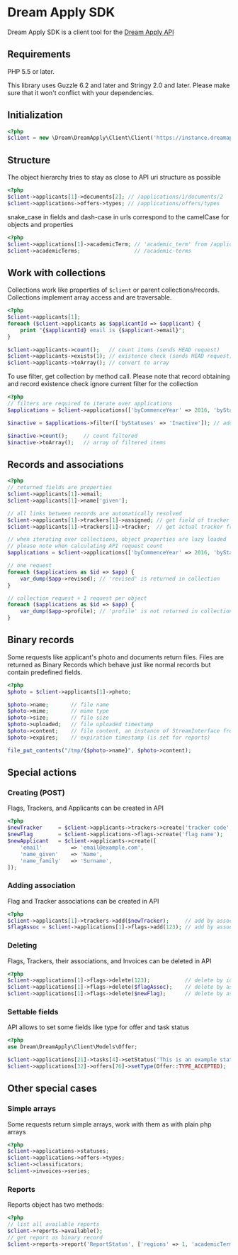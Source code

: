 # Dream Apply SDK

Dream Apply SDK is a client tool for the [Dream Apply API](http://docs.dreamgroup.info/doku.php?id=api:manual)

## Requirements

PHP 5.5 or later. 

This library uses Guzzle 6.2 and later and Stringy 2.0 and later. Please make sure
that it won't conflict with your dependencies.

## Initialization

```php
<?php
$client = new \Dream\DreamApply\Client\Client('https://instance.dreamapply.com/api/', 'abcdefghijklmnopqrstuvwxyz123456');
```

## Structure

The object hierarchy tries to stay as close to API uri structure as possible

```php
<?php
$client->applicants[1]->documents[2]; // /applications/1/documents/2
$client->applications->offers->types; // /applications/offers/types
```

snake_case in fields and dash-case in urls correspond to the camelCase for objects and properties

```php
<?php
$client->applications[1]->academicTerm; // 'academic_term' from /applications/1
$client->academicTerms;                 // /academic-terms
```

## Work with collections

Collections work like properties of ```$client``` or parent collections/records. Collections implement
array access and are traversable.

```php
<?php
$client->applicants[1];
foreach ($client->applicants as $applicantId => $applicant) {
    print "{$applicantId} email is {$applicant->email}";
}

$client->applicants->count();   // count items (sends HEAD request)
$client->applicants->exists(1); // existence check (sends HEAD request)
$client->applicants->toArray(); // convert to array
```

To use filter, get collection by method call. Please note that record obtaining and
record existence check ignore current filter for the collection

```php
<?php
// filters are required to iterate over applications
$applications = $client->applications(['byCommenceYear' => 2016, 'byStatuses' => 'Submitted']);

$inactive = $applications->filter(['byStatuses' => 'Inactive']); // add or override conditions in filter

$inactive->count();     // count filtered
$inactive->toArray();   // array of filtered items
```

## Records and associations

```php
<?php
// returned fields are properties 
$client->applicants[1]->email;
$client->applicants[1]->name['given'];

// all links between records are automatically resolved
$client->applicants[1]->trackers[1]->assigned; // get field of tracker association
$client->applicants[1]->trackers[1]->tracker;  // get actual tracker from association

// when iterating over collections, object properties are lazy loaded
// please note when calculating API request count
$applications = $client->applications(['byCommenceYear' => 2016, 'byStatuses' => 'Submitted']);

// one request
foreach ($applications as $id => $app) {
    var_dump($app->revised); // 'revised' is returned in collection
}

// collection request + 1 request per object
foreach ($applications as $id => $app) {
    var_dump($app->profile); // 'profile' is not returned in collection, we have to request it
}
```

## Binary records

Some requests like applicant's photo and documents return files. Files are returned as Binary Records
which behave just like normal records but contain predefined fields.

```php
<?php
$photo = $client->applicants[1]->photo;

$photo->name;       // file name
$photo->mime;       // mime type
$photo->size;       // file size
$photo->uploaded;   // file uploaded timestamp
$photo->content;    // file content, an instance of StreamInterface from PSR-7
$photo->expires;    // expiration timestamp (is set for reports)

file_put_contents("/tmp/{$photo->name}", $photo->content);
```

## Special actions

### Creating (POST)

Flags, Trackers, and Applicants can be created in API

```php
<?php
$newTracker     = $client->applicants->trackers->create('tracker code', 'notes');
$newFlag        = $client->applications->flags->create('flag name');
$newApplicant   = $client->applicants->create([
    'email'         => 'email@example.com',
    'name_given'    => 'Name',
    'name_family'   => 'Surname',
]);
```

### Adding association

Flag and Tracker associations can be created in API

```php
<?php
$client->applicants[1]->trackers->add($newTracker);     // add by associated object
$flagAssoc = $client->applications[1]->flags->add(123); // add by associated object id, get assoc instance
```

### Deleting

Flags, Trackers, their associations, and Invoices can be deleted in API

```php
<?php
$client->applications[1]->flags->delete(123);           // delete by id
$client->applications[1]->flags->delete($flagAssoc);    // delete by association object
$client->applications[1]->flags->delete($newFlag);      // delete by associated record
```

### Settable fields

API allows to set some fields like type for offer and task status

```php
<?php
use Dream\DreamApply\Client\Models\Offer;

$client->applications[21]->tasks[4]->setStatus('This is an example status of a task.');
$client->applications[32]->offers[76]->setType(Offer::TYPE_ACCEPTED);
```

## Other special cases

### Simple arrays

Some requests return simple arrays, work with them as with plain php arrays

```php
<?php
$client->applications->statuses;
$client->applications->offers->types;
$client->classificators;
$client->invoices->series;
```

### Reports

Reports object has two methods:

```php
<?php
// list all available reports
$client->reports->available();
// get report as binary record
$client->reports->report('ReportStatus', ['regions' => 1, 'academicTerm' => 1, 'institutions' => 1]);
```
